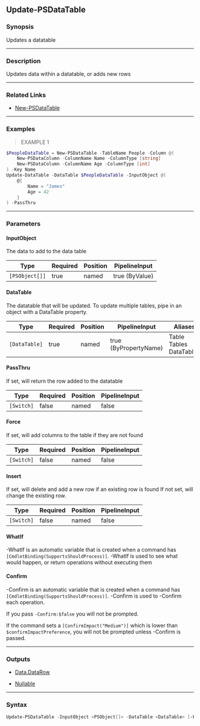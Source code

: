 Update-PSDataTable
------------------

### Synopsis
Updates a datatable

---

### Description

Updates data within a datatable, or adds new rows

---

### Related Links
* [New-PSDataTable](New-PSDataTable.md)

---

### Examples
> EXAMPLE 1

```PowerShell
$PeopleDataTable = New-PSDataTable -TableName People -Column @(
    New-PSDataColumn -ColumnName Name -ColumnType [string]
    New-PSDataColumn -ColumnName Age -ColumnType [int]
) -Key Name
Update-DataTable -DataTable $PeopleDataTable -InputObject @(
    @{
        Name = "James"
        Age = 42
    }            
) -PassThru
```

---

### Parameters
#### **InputObject**
The data to add to the data table

|Type          |Required|Position|PipelineInput |
|--------------|--------|--------|--------------|
|`[PSObject[]]`|true    |named   |true (ByValue)|

#### **DataTable**
The datatable that will be updated.
To update multiple tables, pipe in an object with a DataTable property.

|Type         |Required|Position|PipelineInput        |Aliases                        |
|-------------|--------|--------|---------------------|-------------------------------|
|`[DataTable]`|true    |named   |true (ByPropertyName)|Table<br/>Tables<br/>DataTables|

#### **PassThru**
If set, will return the row added to the datatable

|Type      |Required|Position|PipelineInput|
|----------|--------|--------|-------------|
|`[Switch]`|false   |named   |false        |

#### **Force**
If set, will add columns to the table if they are not found

|Type      |Required|Position|PipelineInput|
|----------|--------|--------|-------------|
|`[Switch]`|false   |named   |false        |

#### **Insert**
If set, will delete and add a new row if an existing row is found
If not set, will change the existing row.

|Type      |Required|Position|PipelineInput|
|----------|--------|--------|-------------|
|`[Switch]`|false   |named   |false        |

#### **WhatIf**
-WhatIf is an automatic variable that is created when a command has ```[CmdletBinding(SupportsShouldProcess)]```.
-WhatIf is used to see what would happen, or return operations without executing them
#### **Confirm**
-Confirm is an automatic variable that is created when a command has ```[CmdletBinding(SupportsShouldProcess)]```.
-Confirm is used to -Confirm each operation.

If you pass ```-Confirm:$false``` you will not be prompted.

If the command sets a ```[ConfirmImpact("Medium")]``` which is lower than ```$confirmImpactPreference```, you will not be prompted unless -Confirm is passed.

---

### Outputs
* [Data.DataRow](https://learn.microsoft.com/en-us/dotnet/api/System.Data.DataRow)

* [Nullable](https://learn.microsoft.com/en-us/dotnet/api/System.Nullable)

---

### Syntax
```PowerShell
Update-PSDataTable -InputObject <PSObject[]> -DataTable <DataTable> [-PassThru] [-Force] [-Insert] [-WhatIf] [-Confirm] [<CommonParameters>]
```
